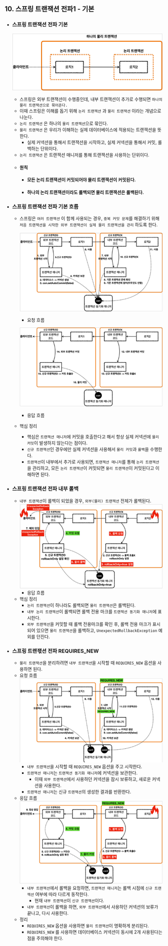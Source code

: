 ## 10. 스프링 트랜잭션 전파1 - 기본

* ### 스프링 트랜잭션 전파 기본
  
  ![img.png](images/e.png)
  * 스프링은 외부 트랜잭션이 수행중인데, 내부 트랜잭션이 추가로 수행되면 `하나의 물리 트랜잭션으로 묶어준다.`
  * 이때 스프링은 이해를 돕기 위해 `논리 트랜잭션` 과 `물리 트랜잭션` 이라는 개념으로 나눈다.
  * `논리 트랜잭션` 은 하나의 `물리 트랜잭션`으로 묶인다.
  * `물리 트랜잭션` 은 우리가 이해하는 실제 데이터베이스에 적용되는 트랜잭션을 뜻한다.
    * 실제 커넥션을 통해서 트랜잭션을 시작하고, 실제 커넥션을 통해서 커밋, 롤백하는 단위이다.
  * `논리 트랜잭션` 은 트랜잭션 매니저를 통해 트랜잭션을 사용하는 단위이다.
  * #### 원칙
    * #### 모든 논리 트랜잭션이 커밋되어야 물리 트랜잭션이 커밋된다.
    * #### 하나의 논리 트랜잭션이라도 롤백되면 물리 트랜잭션은 롤백된다.


* ### 스프링 트랜잭션 전파 기본 흐름
  * 스프링은 `여러 트랜잭션` 이 함께 사용되는 경우, `중복 커밋 문제`를 해결하기 위해 `처음 트랜잭션을 시작한 외부 트랜잭션이 실제 물리 트랜잭션을 관리`
  하도록 한다.

    ![img.png](images/f.png) 
    * 요청 흐름
    
    ![img.png](images/g.png)
    * 응답 흐름
  * 핵심 정리
    * 핵심은 `트랜잭션 매니저`에 커밋을 호출한다고 해서 항상 실제 커넥션에 `물리 커밋`이 발생하지 않는다는 점이다.
    * `신규 트랜잭션`인 경우에만 실제 커넥션을 사용해서 `물리 커밋`과 `롤백`을 수행한다.
    * `트랜잭션`이 내부에서 추가로 사용되면, `트랜잭션 매니저`를 통해 `논리 트랜잭션`을 관리하고, 모든 `논리 트랜잭션`이 커밋되면 `물리 트랜잭션`이
    커밋된다고 이해하면 된다.


* ### 스프링 트랜잭션 전파 내부 롤백
  * `내부 트랜잭션`이 롤백이 되었을 경우, `외부(물리) 트랜잭션` 전체가 롤백된다.
    ![img.png](images/h.png)
    * 응답 흐름
  * 핵심 정리
    * `논리 트랜잭션`이 하나라도 롤백되면 `물리 트랜잭션`은 롤백된다.
    * `내부 논리 트랜잭션`이 롤백되면 롤백 전용 마크를 `트랜잭션 동기화 매니저`에 표시한다.
    * `외부 트랜잭션`을 커밋할 때 롤백 전용마크를 확인 후, 롤백 전용 마크가 표시되어 있으면 `물리 트랜잭션`을 롤백하고,
    `UnexpectedRollbackException` 예외를 던진다.


* ### 스프링 트랜잯션 전파 REQUIRES_NEW
  * `물리 트랜잭션`을 분리하려면 `내부 트랜잭션`을 시작할 때 `REQUIRES_NEW` 옵션을 사용하면 된다.
  * 요청 흐름
    ![img.png](images/i.png)
    * `내부 트랜잭션`을 시작할 때 `REQUIRES_NEW` 옵션을 주고 시작한다.
    * `트랜잭션 매니저`는 `트랜잭션 동기화 매니저`에 커넥션을 보관한다.
      * 이때 `외부 트랜잭션`에서 사용하던 커넥션을 잠시 보류하고, 새로운 커넥션을 사용한다.
    * `트랜잭션 매니저`는 신규 `트랜잭션`의 생성한 결과를 반환한다.
  * 응답 흐름
    ![img.png](images/j.png)
    * `내부 트랜잭션`에서 롤백을 요청하면, `트랜잭션 매니저`는 롤백 시점에 `신규 트랜잭션` 여부에 따라 다르게 동작한다.
      * 현재 `내부 트랜잭션`이 `신규 트랜잭션`이다.
    * `내부 트랜잭션`이 롤백을 하면, `외부 트랜잭션`에서 사용하던 커넥션의 보류가 끝나고, 다시 사용한다.
  * 정리
    * `REQUIRES_NEW` 옵션을 사용하면 `물리 트랜잭션`이 명확하게 분리된다. 
    * `REQUIRES_NEW` 를 사용하면 데이터베이스 커넥션이 동시에 2개 사용된다는 점을 주의해야 한다.